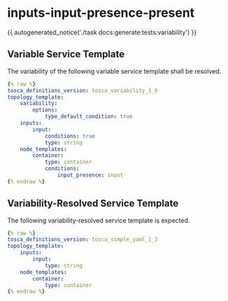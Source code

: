# inputs-input-presence-present

{{ autogenerated_notice('./task docs:generate:tests:variability') }}


## Variable Service Template

The variability of the following variable service template shall be resolved.

```yaml linenums="1"
{% raw %}
tosca_definitions_version: tosca_variability_1_0
topology_template:
    variability:
        options:
            type_default_condition: true
    inputs:
        input:
            conditions: true
            type: string
    node_templates:
        container:
            type: container
            conditions:
                input_presence: input
{% endraw %}
```




## Variability-Resolved Service Template

The following variability-resolved service template is expected.

```yaml linenums="1"
{% raw %}
tosca_definitions_version: tosca_simple_yaml_1_3
topology_template:
    inputs:
        input:
            type: string
    node_templates:
        container:
            type: container
{% endraw %}
```

